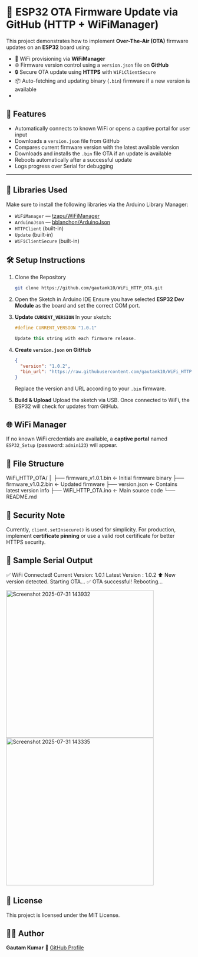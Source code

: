 
# 🔄 ESP32 OTA Firmware Update via GitHub (HTTP + WiFiManager)

This project demonstrates how to implement **Over-The-Air (OTA)** firmware updates on an **ESP32** board using:
- 📡 WiFi provisioning via **WiFiManager**
- 🌐 Firmware version control using a `version.json` file on **GitHub**
- 🔒 Secure OTA update using **HTTPS** with `WiFiClientSecure`
- 📦 Auto-fetching and updating binary (`.bin`) firmware if a new version is available
- 
## 🚀 Features
- Automatically connects to known WiFi or opens a captive portal for user input
- Downloads a `version.json` file from GitHub
- Compares current firmware version with the latest available version
- Downloads and installs the `.bin` file OTA if an update is available
- Reboots automatically after a successful update
- Logs progress over Serial for debugging
---

## 🧩 Libraries Used
Make sure to install the following libraries via the Arduino Library Manager:

- `WiFiManager` — [tzapu/WiFiManager](https://github.com/tzapu/WiFiManager)
- `ArduinoJson` — [bblanchon/ArduinoJson](https://arduinojson.org/)
- `HTTPClient` (built-in)
- `Update` (built-in)
- `WiFiClientSecure` (built-in)

## 🛠️ Setup Instructions
1. Clone the Repository  
   ```bash
   git clone https://github.com/gautamk10/WiFi_HTTP_OTA.git


2. Open the Sketch in Arduino IDE
   Ensure you have selected **ESP32 Dev Module** as the board and set the correct COM port.

3. **Update `CURRENT_VERSION`**
   In your sketch:

   ```cpp
   #define CURRENT_VERSION "1.0.1"

   Update this string with each firmware release.

4. **Create `version.json` on GitHub**

   ```json
   {
     "version": "1.0.2",
     "bin_url": "https://raw.githubusercontent.com/gautamk10/WiFi_HTTP_OTA/main/firmware_v1.0.2.bin"
   }
   ```

   Replace the version and URL according to your `.bin` firmware.

5. **Build & Upload**
   Upload the sketch via USB. Once connected to WiFi, the ESP32 will check for updates from GitHub.

## 🌐 WiFi Manager
If no known WiFi credentials are available, a **captive portal** named `ESP32_Setup` (password: `admin123`) will appear.

## 📁 File Structure
WiFi_HTTP_OTA/
│
├── firmware_v1.0.1.bin       <- Initial firmware binary
├── firmware_v1.0.2.bin       <- Updated firmware
├── version.json              <- Contains latest version info
├── WiFi_HTTP_OTA.ino         <- Main source code
└── README.md

## 🔐 Security Note

Currently, `client.setInsecure()` is used for simplicity.
For production, implement **certificate pinning** or use a valid root certificate for better HTTPS security.

## 🧪 Sample Serial Output
✅ WiFi Connected!
Current Version: 1.0.1
Latest Version : 1.0.2
⬆️  New version detected. Starting OTA...
✅ OTA successful! Rebooting...


<img width="400" height="400" alt="Screenshot 2025-07-31 143932" src="https://github.com/user-attachments/assets/a09da6a5-9888-4842-b9b0-3f952be999ec" />
<img width="400" height="400" alt="Screenshot 2025-07-31 143335" src="https://github.com/user-attachments/assets/7cd2b510-9bb3-4aab-9bf9-6e3ab7f304b5" />



## 📜 License
This project is licensed under the MIT License.


## 🙋‍♂️ Author
**Gautam Kumar**
🔗 [GitHub Profile](https://github.com/gautamk10)

